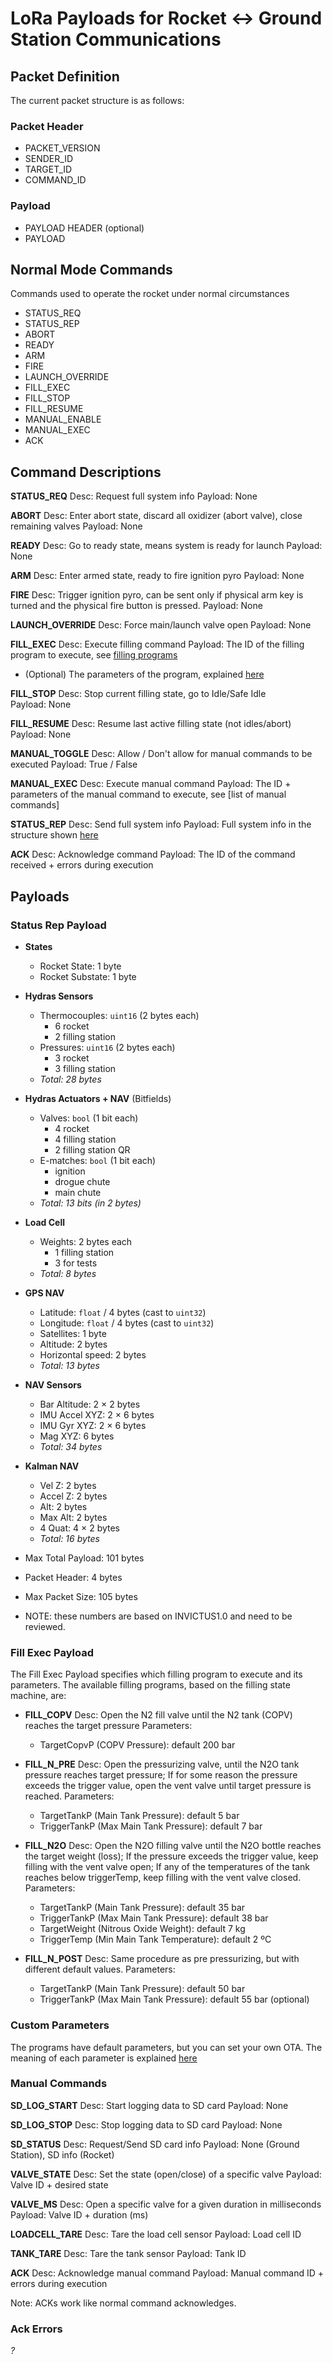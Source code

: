 # LoRa Payloads for Rocket <-> Ground Station Communications

## Packet Definition
The current packet structure is as follows:

### Packet Header
- PACKET_VERSION
- SENDER_ID
- TARGET_ID
- COMMAND_ID

### Payload
- PAYLOAD HEADER (optional)
- PAYLOAD

## Normal Mode Commands
Commands used to operate the rocket under normal circumstances

- STATUS_REQ
- STATUS_REP
- ABORT
- READY
- ARM
- FIRE
- LAUNCH_OVERRIDE
- FILL_EXEC
- FILL_STOP
- FILL_RESUME
- MANUAL_ENABLE
- MANUAL_EXEC
- ACK

## Command Descriptions

**STATUS_REQ**
Desc: Request full system info
Payload: None

**ABORT**
Desc: Enter abort state, discard all oxidizer (abort valve), close remaining valves
Payload: None

**READY**
Desc: Go to ready state, means system is ready for launch
Payload: None

**ARM**
Desc: Enter armed state, ready to fire ignition pyro
Payload: None

**FIRE**
Desc: Trigger ignition pyro, can be sent only if physical arm key is turned and the physical fire button is pressed.
Payload: None

**LAUNCH_OVERRIDE**
Desc: Force main/launch valve open
Payload: None

**FILL_EXEC**
Desc: Execute filling command
Payload: The ID of the filling program to execute, see [filling programs](#fill-exec-payload)
+ (Optional) The parameters of the program, explained [here](#custom-parameters)

**FILL_STOP**
Desc: Stop current filling state, go to Idle/Safe Idle <br> <!-- REVIEW -->
Payload: None

**FILL_RESUME**
Desc: Resume last active filling state (not idles/abort)
Payload: None

**MANUAL_TOGGLE**
Desc: Allow / Don't allow for manual commands to be executed
Payload: True / False

**MANUAL_EXEC**
Desc: Execute manual command
Payload: The ID + parameters of the manual command to execute, see [list of manual commands]

**STATUS_REP**
Desc: Send full system info
Payload: Full system info in the structure shown [here](#status-rep-payload)

**ACK**
Desc: Acknowledge command
Payload: The ID of the command received + errors during execution <!-- REVIEW -->

## Payloads
### Status Rep Payload
- **States**
    - Rocket State: 1 byte
    - Rocket Substate: 1 byte
- **Hydras Sensors**
    - Thermocouples: `uint16` (2 bytes each)
        - 6 rocket
        - 2 filling station
    - Pressures: `uint16` (2 bytes each)
        - 3 rocket
        - 3 filling station
    - *Total: 28 bytes*
- **Hydras Actuators + NAV** (Bitfields)
    - Valves: `bool` (1 bit each)
        - 4 rocket
        - 4 filling station
        - 2 filling station QR
    - E-matches: `bool` (1 bit each)
        - ignition
        - drogue chute
        - main chute
    - *Total: 13 bits (in 2 bytes)*
- **Load Cell**
    - Weights: 2 bytes each
        - 1 filling station
        - 3 for tests
    - *Total: 8 bytes*
- **GPS NAV** <!-- REVIEW -->
    - Latitude: `float` / 4 bytes (cast to `uint32`)
    - Longitude: `float` / 4 bytes (cast to `uint32`)
    - Satellites: 1 byte
    - Altitude: 2 bytes
    - Horizontal speed: 2 bytes
    - *Total: 13 bytes*
- **NAV Sensors** <!-- REVIEW -->
    - Bar Altitude: 2 × 2 bytes
    - IMU Accel XYZ: 2 × 6 bytes
    - IMU Gyr XYZ: 2 × 6 bytes
    - Mag XYZ: 6 bytes
    - *Total: 34 bytes*
- **Kalman NAV** <!-- REVIEW -->
    - Vel Z: 2 bytes
    - Accel Z: 2 bytes
    - Alt: 2 bytes
    - Max Alt: 2 bytes
    - 4 Quat: 4 × 2 bytes
    - *Total: 16 bytes*

- Max Total Payload: 101 bytes
- Packet Header: 4 bytes
- Max Packet Size: 105 bytes
- NOTE: these numbers are based on INVICTUS1.0 and need to be reviewed.


### Fill Exec Payload

The Fill Exec Payload specifies which filling program to execute and its parameters. The available filling programs, based on the filling state machine, are:

- **FILL_COPV**
    Desc: Open the N2 fill valve until the N2 tank (COPV) reaches the target pressure 
    Parameters:
    - TargetCopvP (COPV Pressure): default 200 bar

- **FILL_N_PRE**
    Desc: Open the pressurizing valve, until the N2O tank pressure reaches target pressure;
    If for some reason the pressure exceeds the trigger value, open the vent valve until target
    pressure is reached.
    Parameters:
    - TargetTankP (Main Tank Pressure): default 5 bar
    - TriggerTankP (Max Main Tank Pressure): default 7 bar

- **FILL_N2O**
    Desc: Open the N2O filling valve until the N2O bottle reaches the target weight (loss);
    If the pressure exceeds the trigger value, keep filling with the vent valve open;
    If any of the temperatures of the tank reaches below triggerTemp, keep filling with the vent valve closed.
    Parameters:
    - TargetTankP (Main Tank Pressure): default 35 bar
    - TriggerTankP (Max Main Tank Pressure): default 38 bar
    - TargetWeight (Nitrous Oxide Weight): default 7 kg
    - TriggerTemp (Min Main Tank Temperature): default 2 ºC

- **FILL_N_POST**
    Desc: Same procedure as pre pressurizing, but with different default values.
    Parameters:
    - TargetTankP (Main Tank Pressure): default 50 bar
    - TriggerTankP (Max Main Tank Pressure): default 55 bar (optional)

### Custom Parameters
The programs have default parameters, but you can set your own OTA.
The meaning of each parameter is explained [here](#fill-exec-payload)


### Manual Commands
**SD_LOG_START**
Desc: Start logging data to SD card
Payload: None

**SD_LOG_STOP**
Desc: Stop logging data to SD card
Payload: None

**SD_STATUS**
Desc: Request/Send SD card info
Payload: None (Ground Station), SD info (Rocket)

**VALVE_STATE**
Desc: Set the state (open/close) of a specific valve
Payload: Valve ID + desired state

**VALVE_MS**
Desc: Open a specific valve for a given duration in milliseconds
Payload: Valve ID + duration (ms)

**LOADCELL_TARE**
Desc: Tare the load cell sensor
Payload: Load cell ID

**TANK_TARE**
Desc: Tare the tank sensor
Payload: Tank ID

**ACK**
Desc: Acknowledge manual command
Payload: Manual command ID + errors during execution

Note: ACKs work like normal command acknowledges.

### Ack Errors
*?*
